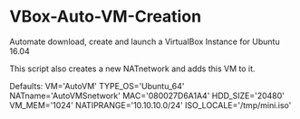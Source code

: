 # VBox-Auto-VM-Creation
Automate download, create and launch a VirtualBox Instance for Ubuntu 16.04

This script also creates a new NATnetwork and adds this VM to it.

Defaults:
VM='AutoVM'
TYPE_OS='Ubuntu_64'
NATname='AutoVMSnetwork'
MAC='080027D6A1A4'
HDD_SIZE='20480'
VM_MEM='1024'
NATIPRANGE='10.10.10.0/24'
ISO_LOCALE='/tmp/mini.iso'
